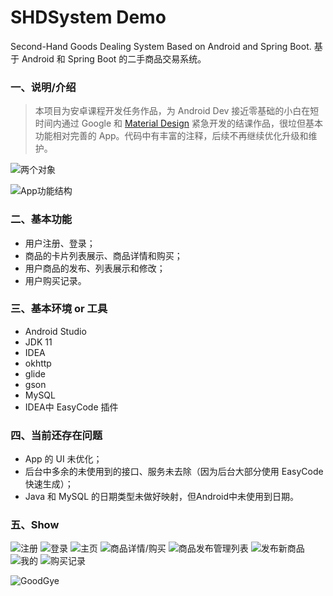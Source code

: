 # SHDSystem Demo
Second-Hand Goods Dealing System Based on Android and Spring Boot. 基于 Android 和 Spring Boot 的二手商品交易系统。

### 一、说明/介绍

> 本项目为安卓课程开发任务作品，为 Android Dev 接近零基础的小白在短时间内通过 Google 和 [Material Design](https://material.io) 紧急开发的结课作品，很垃但基本功能相对完善的 App。代码中有丰富的注释，后续不再继续优化升级和维护。

![两个对象](res/entity.png)

![App功能结构](res/App_structure.png)

### 二、基本功能
- 用户注册、登录；
- 商品的卡片列表展示、商品详情和购买；
- 用户商品的发布、列表展示和修改；
- 用户购买记录。

### 三、基本环境 or 工具
- Android Studio
- JDK 11
- IDEA
- okhttp
- glide
- gson
- MySQL
- IDEA中 EasyCode 插件

### 四、当前还存在问题
- App 的 UI 未优化；
- 后台中多余的未使用到的接口、服务未去除（因为后台大部分使用 EasyCode 快速生成）；
- Java 和 MySQL 的日期类型未做好映射，但Android中未使用到日期。

### 五、Show

![注册](res/register.png)
![登录](res/login.png)
![主页](res/goodsList.png)
![商品详情/购买](res/goodsDetailToBuy.png)
![商品发布管理列表](res/postGoodsList.png)
![发布新商品](res/postNewGoods.png)
![我的](res/my.png)
![购买记录](res/buyedRecord.png)

![GoodGye](res/IKnowNothing.jpg)
